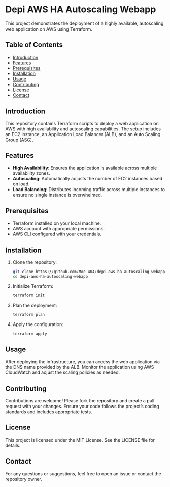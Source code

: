 # Depi AWS HA Autoscaling Webapp

This project demonstrates the deployment of a highly available, autoscaling web application on AWS using Terraform.

## Table of Contents
- [Introduction](#introduction)
- [Features](#features)
- [Prerequisites](#prerequisites)
- [Installation](#installation)
- [Usage](#usage)
- [Contributing](#contributing)
- [License](#license)
- [Contact](#contact)

## Introduction
This repository contains Terraform scripts to deploy a web application on AWS with high availability and autoscaling capabilities. The setup includes an EC2 instance, an Application Load Balancer (ALB), and an Auto Scaling Group (ASG).

## Features
- **High Availability**: Ensures the application is available across multiple availability zones.
- **Autoscaling**: Automatically adjusts the number of EC2 instances based on load.
- **Load Balancing**: Distributes incoming traffic across multiple instances to ensure no single instance is overwhelmed.

## Prerequisites
- Terraform installed on your local machine.
- AWS account with appropriate permissions.
- AWS CLI configured with your credentials.

## Installation
1. Clone the repository:
    ```bash
    git clone https://github.com/Moe-404/depi-aws-ha-autoscaling-webapp.git
    cd depi-aws-ha-autoscaling-webapp
    ```
2. Initialize Terraform:
    ```bash
    terraform init
    ```
3. Plan the deployment:
    ```bash
    terraform plan
    ```
4. Apply the configuration:
    ```bash
    terraform apply
    ```

## Usage
After deploying the infrastructure, you can access the web application via the DNS name provided by the ALB. Monitor the application using AWS CloudWatch and adjust the scaling policies as needed.

## Contributing
Contributions are welcome! Please fork the repository and create a pull request with your changes. Ensure your code follows the project’s coding standards and includes appropriate tests.

## License
This project is licensed under the MIT License. See the LICENSE file for details.

## Contact
For any questions or suggestions, feel free to open an issue or contact the repository owner.
